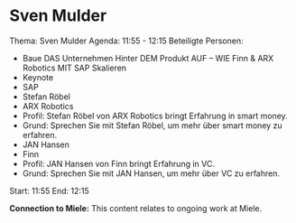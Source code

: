 # Sven Mulder
Thema: Sven Mulder
Agenda: 11:55 - 12:15
Beteiligte Personen:
- Baue DAS Unternehmen Hinter DEM Produkt AUF – WIE Finn & ARX Robotics MIT SAP Skalieren
- Keynote
- SAP
- Stefan Röbel
- ARX Robotics
- Profil: Stefan Röbel von ARX Robotics bringt Erfahrung in smart money.
- Grund: Sprechen Sie mit Stefan Röbel, um mehr über smart money zu erfahren.
- JAN Hansen
- Finn
- Profil: JAN Hansen von Finn bringt Erfahrung in VC.
- Grund: Sprechen Sie mit JAN Hansen, um mehr über VC zu erfahren.

Start: 11:55
End: 12:15

**Connection to Miele:** This content relates to ongoing work at Miele.
